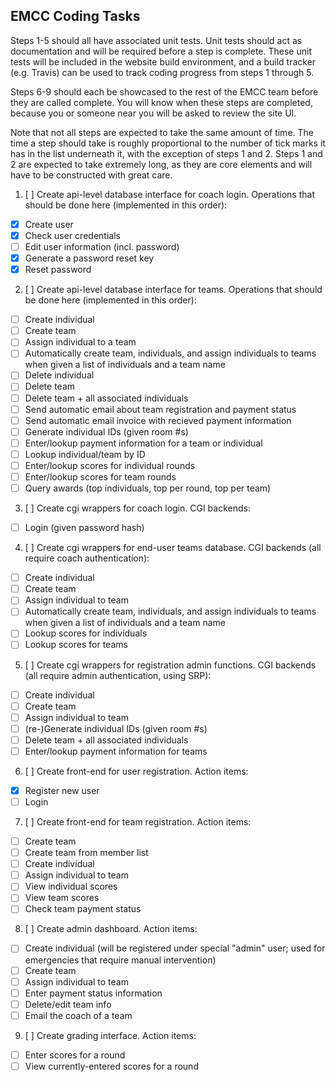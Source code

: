 EMCC Coding Tasks
------------------
Steps 1-5 should all have associated unit tests. Unit tests should act as documentation and will be required before a step is complete. These unit tests will be included in the website build environment, and a build tracker (e.g. Travis) can be used to track coding progress from steps 1 through 5.

Steps 6-9 should each be showcased to the rest of the EMCC team before they are called complete. You will know when these steps are completed, because you or someone near you will be asked to review the site UI.

Note that not all steps are expected to take the same amount of time. The time a step should take is roughly proportional to the number of tick marks it has in the list underneath it, with the exception of steps 1 and 2. Steps 1 and 2 are expected to take extremely long, as they are core elements and will have to be constructed with great care.


1. [ ] Create api-level database interface for coach login. Operations that should be done here (implemented in this order):
  - [x] Create user
  - [x] Check user credentials
  - [ ] Edit user information (incl. password)
  - [x] Generate a password reset key
  - [x] Reset password

2. [ ] Create api-level database interface for teams. Operations that should be done here (implemented in this order):
  - [ ] Create individual
  - [ ] Create team
  - [ ] Assign individual to a team
  - [ ] Automatically create team, individuals, and assign individuals to teams when given a list of individuals and a team name
  - [ ] Delete individual
  - [ ] Delete team
  - [ ] Delete team + all associated individuals
  - [ ] Send automatic email about team registration and payment status
  - [ ] Send automatic email invoice with recieved payment information
  - [ ] Generate individual IDs (given room #s)
  - [ ] Enter/lookup payment information for a team or individual
  - [ ] Lookup individual/team by ID
  - [ ] Enter/lookup scores for individual rounds
  - [ ] Enter/lookup scores for team rounds
  - [ ] Query awards (top individuals, top per round, top per team)

3. [ ] Create cgi wrappers for coach login. CGI backends:
  - [ ] Login (given password hash)

4. [ ] Create cgi wrappers for end-user teams database. CGI backends (all require coach authentication):
  - [ ] Create individual
  - [ ] Create team
  - [ ] Assign individual to team
  - [ ] Automatically create team, individuals, and assign individuals to teams when given a list of individuals and a team name
  - [ ] Lookup scores for individuals
  - [ ] Lookup scores for teams

5. [ ] Create cgi wrappers for registration admin functions. CGI backends (all require admin authentication, using SRP):
  - [ ] Create individual
  - [ ] Create team
  - [ ] Assign individual to team
  - [ ] \(re-\)Generate individual IDs (given room #s)
  - [ ] Delete team + all associated individuals
  - [ ] Enter/lookup payment information for teams

6. [ ] Create front-end for user registration. Action items:
  - [x] Register new user
  - [ ] Login

7. [ ] Create front-end for team registration. Action items:
  - [ ] Create team
  - [ ] Create team from member list
  - [ ] Create individual
  - [ ] Assign individual to team
  - [ ] View individual scores
  - [ ] View team scores
  - [ ] Check team payment status

8. [ ] Create admin dashboard. Action items:
  - [ ] Create individual (will be registered under special "admin" user; used for emergencies that require manual intervention)
  - [ ] Create team
  - [ ] Assign individual to team
  - [ ] Enter payment status information
  - [ ] Delete/edit team info
  - [ ] Email the coach of a team

9. [ ] Create grading interface. Action items:
  - [ ] Enter scores for a round
  - [ ] View currently-entered scores for a round

